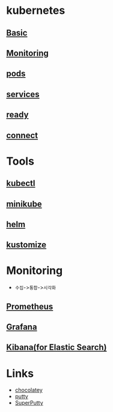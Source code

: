 # kubernetes

## [Basic](./basic/README.md)
## [Monitoring](./monitoring/README.md)

## [pods](./pods/README.md)
## [services](./services/README.md)
## [ready](./ready/README.md)
## [connect](./connect/README.md)


# Tools
## [kubectl](./kubectl/README.md)
## [minikube](./minikube/README.md)
## [helm](./helm/README.md)
## [kustomize](./kubectl/README.md)

# Monitoring
* `수집`->`통합`->`시각화`
## [Prometheus](./prometheus/README.md)
## [Grafana](./grafana/README.md)
## [Kibana(for Elastic Search)](./kibana/README.md)

# Links
* [chocolatey](https://chocolatey.org/)
* [putty](https://www.chiark.greenend.org.uk/~sgtatham/putty/latest.html)
* [SuperPutty](https://github.com/jimradford/superputty/releases/tag/1.4.10)